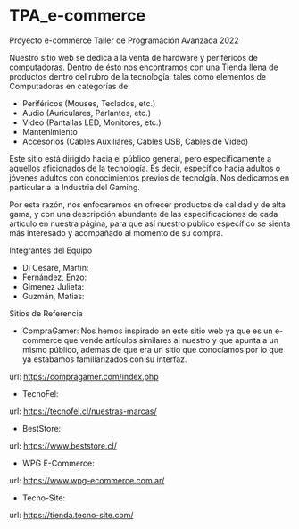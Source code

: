 # TPA_e-commerce
Proyecto e-commerce Taller de Programación Avanzada 2022


Nuestro sitio web se dedica a la venta de hardware y periféricos de computadoras. Dentro de ésto nos encontramos con una Tienda llena de productos dentro del rubro de la tecnología, tales como elementos de Computadoras en categorías de:

- Periféricos (Mouses, Teclados, etc.)
- Audio (Auriculares, Parlantes, etc.)
- Video (Pantallas LED, Monitores, etc.)
- Mantenimiento
- Accesorios (Cables Auxiliares, Cables USB, Cables de Video)

Este sitio está dirigido hacia el público general, pero específicamente a aquellos aficionados de la tecnología. Es decir, específico hacia adultos o jóvenes adultos con conocimientos previos de tecnolgía. Nos dedicamos en particular a la Industria del Gaming.

Por esta razón, nos enfocaremos en ofrecer productos de calidad y de alta gama, y con una descripción abundante de las especificaciones de cada artículo en nuestra página, para que así nuestro público específico se sienta más interesado y acompañado al momento de su compra.



Integrantes del Equipo
- Di Cesare, Martin:
- Fernández, Enzo:
- Gimenez Julieta:
- Guzmán, Matias:


Sitios de Referencia
- CompraGamer: Nos hemos inspirado en este sitio web ya que es un e-commerce que vende artículos similares al nuestro y que apunta a un mismo público, además de que era un sitio que conocíamos por lo que ya estabamos familiarizados con su interfaz.

url: https://compragamer.com/index.php

- TecnoFel:

url: https://tecnofel.cl/nuestras-marcas/

- BestStore:

url: https://www.beststore.cl/

- WPG E-Commerce:

url: https://www.wpg-ecommerce.com.ar/

- Tecno-Site:

url: https://tienda.tecno-site.com/
